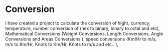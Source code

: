 Conversion
==============

I have created a project to calculate the conversion of hight, currency,
temperature, number conversion of (hex to binary, binary to octal and etc),
Mathematical Conversions (Weight Conversions, Length Conversions,
Angle Conversions and Areas Conversions ), speed conversions (Km/Hr to m/s, 
m/s to Km/Hr, Knots to Km/Hr, Knots to m/s and etc.. ), 
